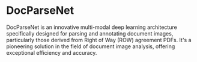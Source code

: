 # DocParseNet
DocParseNet is an innovative multi-modal deep learning architecture specifically designed for parsing and annotating document images, particularly those derived from Right of Way (ROW) agreement PDFs. It's a pioneering solution in the field of document image analysis, offering exceptional efficiency and accuracy.

